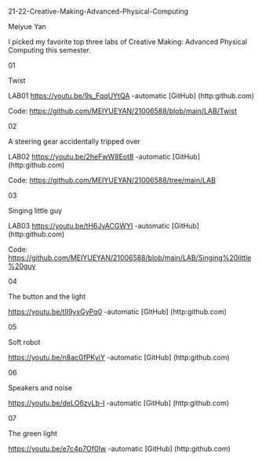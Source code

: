 21-22-Creative-Making-Advanced-Physical-Computing

Meiyue Yan

I picked my favorite top three labs of Creative Making: Advanced Physical Computing this semester.

01

Twist

LAB01 https://youtu.be/9s_FqqUYtQA -automatic [GitHub] (http:github.com)

Code: https://github.com/MEIYUEYAN/21006588/blob/main/LAB/Twist

02

A steering gear accidentally tripped over

LAB02 https://youtu.be/2heFwW8Eot8 -automatic [GitHub] (http:github.com)

Code: https://github.com/MEIYUEYAN/21006588/tree/main/LAB

03

Singing little guy

LAB03 https://youtu.be/tH6JvACGWYI -automatic [GitHub] (http:github.com)

Code: https://github.com/MEIYUEYAN/21006588/blob/main/LAB/Singing%20little%20guy

04

The button and the light

https://youtu.be/tII9yxGyPq0 -automatic [GitHub] (http:github.com)

05

Soft robot

https://youtu.be/n8acGfPKyiY -automatic [GitHub] (http:github.com)

06

Speakers and noise

https://youtu.be/deLO6zvLb-I -automatic [GitHub] (http:github.com)

07

The green light

https://youtu.be/e7c4p7Of0Iw -automatic [GitHub] (http:github.com)
